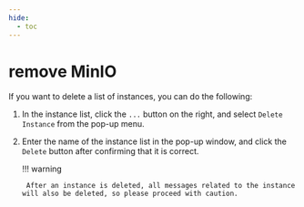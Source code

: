 ```yaml
---
hide:
  - toc
---
```


# remove MinIO

If you want to delete a list of instances, you can do the following:

1. In the instance list, click the `...` button on the right, and select `Delete Instance` from the pop-up menu.

    

2. Enter the name of the instance list in the pop-up window, and click the `Delete` button after confirming that it is correct.

    

    !!! warning

        After an instance is deleted, all messages related to the instance will also be deleted, so please proceed with caution.